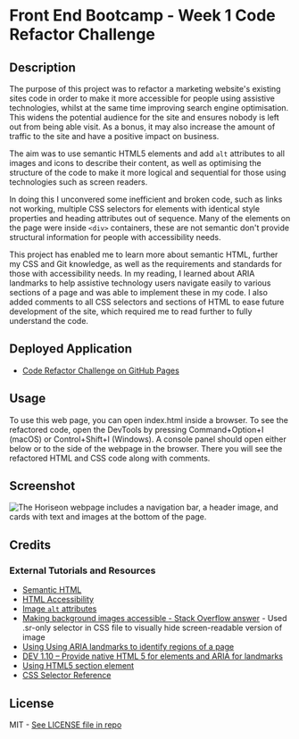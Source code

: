 # Front End Bootcamp - Week 1 Code Refactor Challenge

## Description

The purpose of this project was to refactor a marketing website's existing sites code in order to make it more accessible for people using assistive technologies, whilst at the same time improving search engine optimisation. This widens the potential audience for the site and ensures nobody is left out from being able visit. As a bonus, it may also increase the amount of traffic to the site and have a positive impact on business.

The aim was to use semantic HTML5 elements and add `alt` attributes to all images and icons to describe their content, as well as optimising the structure of the code to make it more logical and sequential for those using technologies such as screen readers. 

In doing this I unconvered some inefficient and broken code, such as links not working, multiple CSS selectors for elements with identical style properties and heading attributes out of sequence. Many of the elements on the page were inside `<div>` containers, these are not semantic don't provide structural information for people with accessibility needs.

This project has enabled me to learn more about semantic HTML, further my CSS and Git knowledge, as well as the requirements and standards for those with accessibility needs. In my reading, I learned about ARIA landmarks to help assistive technology users navigate easily to various sections of a page and was able to implement these in my code. I also added comments to all CSS selectors and sections of HTML to ease future development of the site, which required me to read further to fully understand the code.

## Deployed Application

* [Code Refactor Challenge on GitHub Pages](https://partialarts.github.io/week1-refactor-challenge/)

## Usage

To use this web page, you can open index.html inside a browser. To see the refactored code, open the DevTools by pressing Command+Option+I (macOS) or Control+Shift+I (Windows). A console panel should open either below or to the side of the webpage in the browser. There you will see the refactored HTML and CSS code along with comments.

## Screenshot

![The Horiseon webpage includes a navigation bar, a header image, and cards with text and images at the bottom of the page.](assets/images/screenshot.png)

## Credits
### External Tutorials and Resources
* [Semantic HTML](https://www.w3schools.com/html/html5_semantic_elements.asp)
* [HTML Accessibility](https://www.w3schools.com/html/html_accessibility.asp)
* [Image `alt` attributes](https://www.w3schools.com/tags/att_img_alt.asp)
* [Making background images accessible - Stack Overflow answer](https://stackoverflow.com/questions/48913759/how-to-add-alt-text-to-background-images-making-background-images-accessible/#48913760) - Used .sr-only selector in CSS file to visually hide screen-readable version of image
* [Using Using ARIA landmarks to identify regions of a page](https://www.w3.org/WAI/WCAG21/Techniques/aria/ARIA11)
* [DEV 1.10 – Provide native HTML 5 for elements and ARIA for landmarks](https://universaldesign.ie/technology-ict/web-accessibility-techniques1/developer-s-introduction-and-index/dev-1-provide-an-accessible-page-structure-and-layout/dev-1-10-%E2%80%93-provide-native-html-5-for-elements-and-aria-for-landmarks/)
* [Using HTML5 section element](https://www.w3.org/WAI/GL/wiki/Using_HTML5_section_element)
* [CSS Selector Reference](https://www.w3schools.com/cssref/css_selectors.php)


## License

MIT - [See LICENSE file in repo](https://github.com/partialarts/week1-refactor-challenge/blob/main/LICENSE)
